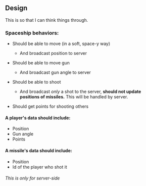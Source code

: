 ## Design
This is so that I can think things through.

### Spaceship behaviors:
- Should be able to move (in a soft, space-y way)
    - And broadcast position to server

- Should be able to move gun
    - And broadcast gun angle to server
    
- Should be able to shoot
    - And broadcast *only* a shot to the server, **should not update positions of missiles.** This will be handled by server.
    
- Should get points for shooting others


#### A player's data should include:
- Position
- Gun angle
- Points


#### A missile's data should include:
- Position
- Id of the player who shot it
###### This is only for server-side